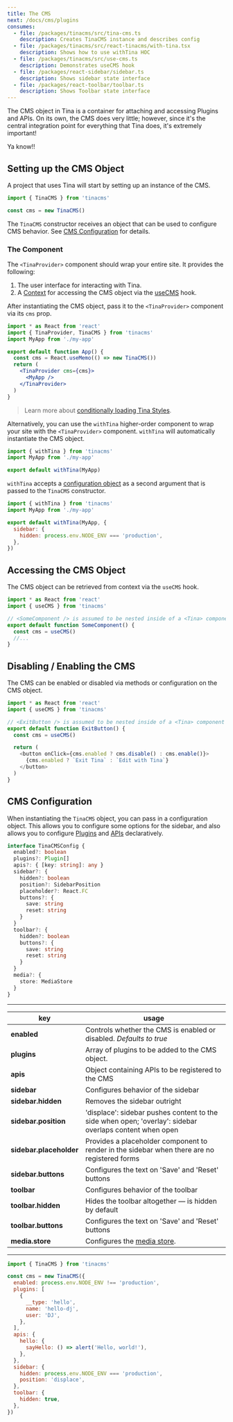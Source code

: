 ```yaml
---
title: The CMS
next: /docs/cms/plugins
consumes:
  - file: /packages/tinacms/src/tina-cms.ts
    description: Creates TinaCMS instance and describes config
  - file: /packages/tinacms/src/react-tinacms/with-tina.tsx
    description: Shows how to use withTina HOC
  - file: /packages/tinacms/src/use-cms.ts
    description: Demonstrates useCMS hook
  - file: /packages/react-sidebar/sidebar.ts
    description: Shows sidebar state interface
  - file: /packages/react-toolbar/toolbar.ts
    description: Shows Toolbar state interface
---
```

The CMS object in Tina is a container for attaching and accessing Plugins and APIs. On its own, the CMS does very little; however, since it's the central integration point for everything that Tina does, it's extremely important!

Ya know!!

## Setting up the CMS Object

A project that uses Tina will start by setting up an instance of the CMS.

```javascript
import { TinaCMS } from 'tinacms'

const cms = new TinaCMS()
```

The `TinaCMS` constructor receives an object that can be used to configure CMS behavior. See [CMS Configuration](#cms-configuration) for details.

### The <TinaProvider> Component

The `<TinaProvider>` component should wrap your entire site. It provides the following:

1. The user interface for interacting with Tina.
2. A [Context](https://reactjs.org/docs/context.html) for accessing the CMS object via the [useCMS](#accessing-the-cms-object) hook.

After instantiating the CMS object, pass it to the `<TinaProvider>` component via its `cms` prop.

```jsx
import * as React from 'react'
import { TinaProvider, TinaCMS } from 'tinacms'
import MyApp from './my-app'

export default function App() {
  const cms = React.useMemo(() => new TinaCMS())
  return (
    <TinaProvider cms={cms}>
      <MyApp />
    </TinaProvider>
  )
}
```

> Learn more about [conditionally loading Tina Styles](/docs/cms/styles#dynamically-loading-tina-styles).

Alternatively, you can use the `withTina` higher-order component to wrap your site with the `<TinaProvider>` component. `withTina` will automatically instantiate the CMS object.

```javascript
import { withTina } from 'tinacms'
import MyApp from './my-app'

export default withTina(MyApp)
```

`withTina` accepts a [configuration object](#cms-configuration) as a second argument that is passed to the `TinaCMS` constructor.

```javascript
import { withTina } from 'tinacms'
import MyApp from './my-app'

export default withTina(MyApp, {
  sidebar: {
    hidden: process.env.NODE_ENV === 'production',
  },
})
```

## Accessing the CMS Object

The CMS object can be retrieved from context via the `useCMS` hook.

```javascript
import * as React from 'react'
import { useCMS } from 'tinacms'

// <SomeComponent /> is assumed to be nested inside of a <Tina> component
export default function SomeComponent() {
  const cms = useCMS()
  //...
}
```

## Disabling / Enabling the CMS

The CMS can be enabled or disabled via methods or configuration on the CMS object.

```js
import * as React from 'react'
import { useCMS } from 'tinacms'

// <ExitButton /> is assumed to be nested inside of a <Tina> component
export default function ExitButton() {
  const cms = useCMS()

  return (
    <button onClick={cms.enabled ? cms.disable() : cms.enable()}>
      {cms.enabled ? `Exit Tina` : `Edit with Tina`}
    </button>
  )
}
```

## CMS Configuration

When instantiating the `TinaCMS` object, you can pass in a configuration object. This allows you to configure some options for the sidebar, and also allows you to configure [Plugins](/docs/cms/plugins) and [APIs](/docs/cms/apis) declaratively.

```typescript
interface TinaCMSConfig {
  enabled?: boolean
  plugins?: Plugin[]
  apis?: { [key: string]: any }
  sidebar?: {
    hidden?: boolean
    position?: SidebarPosition
    placeholder?: React.FC
    buttons?: {
      save: string
      reset: string
    }
  }
  toolbar?: {
    hidden?: boolean
    buttons?: {
      save: string
      reset: string
    }
  }
  media?: {
    store: MediaStore
  }
}
```

***

| key | usage |
| --- | --- |
| **enabled** | Controls whether the CMS is enabled or disabled. _Defaults to true_ |
| **plugins** | Array of plugins to be added to the CMS object. |
| **apis** | Object containing APIs to be registered to the CMS |
| **sidebar** | Configures behavior of the sidebar |
| **sidebar.hidden** | Removes the sidebar outright |
| **sidebar.position** | 'displace': sidebar pushes content to the side when open; 'overlay': sidebar overlaps content when open |
| **sidebar.placeholder** | Provides a placeholder component to render in the sidebar when there are no registered forms |
| **sidebar.buttons** | Configures the text on 'Save' and 'Reset' buttons |
| **toolbar** | Configures behavior of the toolbar |
| **toolbar.hidden** | Hides the toolbar altogether — is hidden by default |
| **toolbar.buttons** | Configures the text on 'Save' and 'Reset' buttons |
| **media.store** | Configures the [media store](/docs/media). |

***

```javascript
import { TinaCMS } from 'tinacms'

const cms = new TinaCMS({
  enabled: process.env.NODE_ENV !== 'production',
  plugins: [
    {
      __type: 'hello',
      name: 'hello-dj',
      user: 'DJ',
    },
  ],
  apis: {
    hello: {
      sayHello: () => alert('Hello, world!'),
    },
  },
  sidebar: {
    hidden: process.env.NODE_ENV === 'production',
    position: 'displace',
  },
  toolbar: {
    hidden: true,
  },
})
```